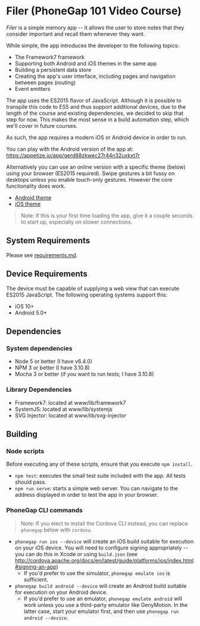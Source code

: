 # Filer (PhoneGap 101 Video Course)

_Filer_ is a simple memory app -- it allows the user to store notes that they consider important and recall them whenever they want.

While simple, the app introduces the developer to the following topics:

* The Framework7 framework
* Supporting both Android and iOS themes in the same app
* Building a persistent data store
* Creating the app's user interface, including pages and navigation between pages (routing)
* Event emitters

The app uses the ES2015 flavor of JavaScript. Although it is possible to transpile this code to ES5 and thus support additional devices, due to the length of the course and existing dependencies, we decided to skip that step for now. This makes the most sense in a build automation step, which we'll cover in future courses.

As such, the app requires a modern iOS or Android device in order to run.

You can play with the Android version of the app at: https://appetize.io/app/gerd88zkwec27r44n32uxkxt7r

Alternatively you can use an online version with a specific theme (below) using your browser (ES2015 required). Swipe gestures a bit fussy on desktops unless you enable touch-only gestures. However the core functionality does work.

* [Android theme](https://photokandy.com/supporting/videos/phonegap-101/?android)
* [iOS theme](https://photokandy.com/supporting/videos/phonegap-101/?ios)

> Note: If this is your first time loading the app, give it a couple seconds to start up, especially on slower connections.

## System Requirements

Please see [requirements.md](./requirements.md).

## Device Requirements

The device must be capable of supplying a web view that can execute ES2015 JavaScript. The following operating systems support this:

* iOS 10+
* Android 5.0+

## Dependencies

### System dependencies

* Node 5 or better (I have v6.4.0)
* NPM 3 or better (I have 3.10.8)
* Mocha 3 or better (if you want to run tests; I have 3.10.8)

### Library Dependencies

* Framework7: located at www/lib/framework7
* SystemJS: located at www/lib/systemjs
* SVG Injector: located at www/lib/svg-injector

## Building


### Node scripts

Before executing any of these scripts, ensure that you execute `npm install`.

* `npm test`: executes the small test suite included with the app. All tests should pass.
* `npm run serve`: starts a simple web server. You can navigate to the address displayed in order to test the app in your browser.

### PhoneGap CLI commands

> Note: If you elect to install the Cordova CLI instead, you can replace `phonegap` below with `cordova`.

* `phonegap run ios --device` will create an iOS build suitable for execution on your iOS device. You will need to configure signing appropriately -- you can do this in Xcode or using `build.json` (see http://cordova.apache.org/docs/en/latest/guide/platforms/ios/index.html#signing-an-app)
    * If you'd prefer to use the simulator, `phonegap emulate ios` is sufficient.
* `phonegap build android --device` will create an Android build suitable for execution on your Android device.
    * If you'd prefer to use an emulator, `phonegap emulate android` will work unless you use a third-party emulator like GenyMotion. In the latter case, start your emulator first, and then use `phonegap run android --device`.
 